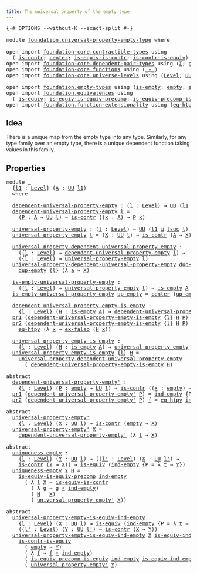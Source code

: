 ```yaml
---
title: The universal property of the empty type
---
```


<pre class="Agda"><a id="66" class="Symbol">{-#</a> <a id="70" class="Keyword">OPTIONS</a> <a id="78" class="Pragma">--without-K</a> <a id="90" class="Pragma">--exact-split</a> <a id="104" class="Symbol">#-}</a>

<a id="109" class="Keyword">module</a> <a id="116" href="foundation.universal-property-empty-type.html" class="Module">foundation.universal-property-empty-type</a> <a id="157" class="Keyword">where</a>

<a id="164" class="Keyword">open</a> <a id="169" class="Keyword">import</a> <a id="176" href="foundation-core.contractible-types.html" class="Module">foundation-core.contractible-types</a> <a id="211" class="Keyword">using</a>
  <a id="219" class="Symbol">(</a> <a id="221" href="foundation-core.contractible-types.html#1006" class="Function">is-contr</a><a id="229" class="Symbol">;</a> <a id="231" href="foundation-core.contractible-types.html#1098" class="Function">center</a><a id="237" class="Symbol">;</a> <a id="239" href="foundation-core.contractible-types.html#4047" class="Function">is-equiv-is-contr</a><a id="256" class="Symbol">;</a> <a id="258" href="foundation-core.contractible-types.html#3012" class="Function">is-contr-is-equiv</a><a id="275" class="Symbol">)</a>
<a id="277" class="Keyword">open</a> <a id="282" class="Keyword">import</a> <a id="289" href="foundation-core.dependent-pair-types.html" class="Module">foundation-core.dependent-pair-types</a> <a id="326" class="Keyword">using</a> <a id="332" class="Symbol">(</a><a id="333" href="foundation-core.dependent-pair-types.html#515" class="Record">Σ</a><a id="334" class="Symbol">;</a> <a id="336" href="foundation-core.dependent-pair-types.html#588" class="InductiveConstructor">pair</a><a id="340" class="Symbol">;</a> <a id="342" href="foundation-core.dependent-pair-types.html#605" class="Field">pr1</a><a id="345" class="Symbol">;</a> <a id="347" href="foundation-core.dependent-pair-types.html#617" class="Field">pr2</a><a id="350" class="Symbol">)</a>
<a id="352" class="Keyword">open</a> <a id="357" class="Keyword">import</a> <a id="364" href="foundation-core.functions.html" class="Module">foundation-core.functions</a> <a id="390" class="Keyword">using</a> <a id="396" class="Symbol">(</a><a id="397" href="foundation-core.functions.html#420" class="Function Operator">_∘_</a><a id="400" class="Symbol">)</a>
<a id="402" class="Keyword">open</a> <a id="407" class="Keyword">import</a> <a id="414" href="foundation-core.universe-levels.html" class="Module">foundation-core.universe-levels</a> <a id="446" class="Keyword">using</a> <a id="452" class="Symbol">(</a><a id="453" href="Agda.Primitive.html#597" class="Postulate">Level</a><a id="458" class="Symbol">;</a> <a id="460" href="foundation-core.universe-levels.html#235" class="Primitive">UU</a><a id="462" class="Symbol">;</a> <a id="464" href="Agda.Primitive.html#810" class="Primitive Operator">_⊔_</a><a id="467" class="Symbol">;</a> <a id="469" href="Agda.Primitive.html#780" class="Primitive">lsuc</a><a id="473" class="Symbol">)</a>

<a id="476" class="Keyword">open</a> <a id="481" class="Keyword">import</a> <a id="488" href="foundation.empty-types.html" class="Module">foundation.empty-types</a> <a id="511" class="Keyword">using</a> <a id="517" class="Symbol">(</a><a id="518" href="foundation-core.empty-types.html#1228" class="Function">is-empty</a><a id="526" class="Symbol">;</a> <a id="528" href="foundation-core.empty-types.html#1057" class="Datatype">empty</a><a id="533" class="Symbol">;</a> <a id="535" href="foundation-core.empty-types.html#1160" class="Function">ex-falso</a><a id="543" class="Symbol">;</a> <a id="545" href="foundation-core.empty-types.html#1081" class="Function">ind-empty</a><a id="554" class="Symbol">)</a>
<a id="556" class="Keyword">open</a> <a id="561" class="Keyword">import</a> <a id="568" href="foundation.equivalences.html" class="Module">foundation.equivalences</a> <a id="592" class="Keyword">using</a>
  <a id="600" class="Symbol">(</a> <a id="602" href="foundation-core.equivalences.html#1556" class="Function">is-equiv</a><a id="610" class="Symbol">;</a> <a id="612" href="foundation.equivalences.html#8646" class="Function">is-equiv-is-equiv-precomp</a><a id="637" class="Symbol">;</a> <a id="639" href="foundation.equivalences.html#6944" class="Function">is-equiv-precomp-is-equiv</a><a id="664" class="Symbol">)</a>
<a id="666" class="Keyword">open</a> <a id="671" class="Keyword">import</a> <a id="678" href="foundation.function-extensionality.html" class="Module">foundation.function-extensionality</a> <a id="713" class="Keyword">using</a> <a id="719" class="Symbol">(</a><a id="720" href="foundation-core.function-extensionality.html#1463" class="Function">eq-htpy</a><a id="727" class="Symbol">)</a>
</pre>
## Idea

There is a unique map from the empty type into any type. Similarly, for any type family over an empty type, there is a unique dependent function taking values in this family.

## Properties

<pre class="Agda"><a id="942" class="Keyword">module</a> <a id="949" href="foundation.universal-property-empty-type.html#949" class="Module">_</a>
  <a id="953" class="Symbol">{</a><a id="954" href="foundation.universal-property-empty-type.html#954" class="Bound">l1</a> <a id="957" class="Symbol">:</a> <a id="959" href="Agda.Primitive.html#597" class="Postulate">Level</a><a id="964" class="Symbol">}</a> <a id="966" class="Symbol">(</a><a id="967" href="foundation.universal-property-empty-type.html#967" class="Bound">A</a> <a id="969" class="Symbol">:</a> <a id="971" href="foundation-core.universe-levels.html#235" class="Primitive">UU</a> <a id="974" href="foundation.universal-property-empty-type.html#954" class="Bound">l1</a><a id="976" class="Symbol">)</a>
  <a id="980" class="Keyword">where</a>

  <a id="989" href="foundation.universal-property-empty-type.html#989" class="Function">dependent-universal-property-empty</a> <a id="1024" class="Symbol">:</a> <a id="1026" class="Symbol">(</a><a id="1027" href="foundation.universal-property-empty-type.html#1027" class="Bound">l</a> <a id="1029" class="Symbol">:</a> <a id="1031" href="Agda.Primitive.html#597" class="Postulate">Level</a><a id="1036" class="Symbol">)</a> <a id="1038" class="Symbol">→</a> <a id="1040" href="foundation-core.universe-levels.html#235" class="Primitive">UU</a> <a id="1043" class="Symbol">(</a><a id="1044" href="foundation.universal-property-empty-type.html#954" class="Bound">l1</a> <a id="1047" href="Agda.Primitive.html#810" class="Primitive Operator">⊔</a> <a id="1049" href="Agda.Primitive.html#780" class="Primitive">lsuc</a> <a id="1054" href="foundation.universal-property-empty-type.html#1027" class="Bound">l</a><a id="1055" class="Symbol">)</a>
  <a id="1059" href="foundation.universal-property-empty-type.html#989" class="Function">dependent-universal-property-empty</a> <a id="1094" href="foundation.universal-property-empty-type.html#1094" class="Bound">l</a> <a id="1096" class="Symbol">=</a>
    <a id="1102" class="Symbol">(</a><a id="1103" href="foundation.universal-property-empty-type.html#1103" class="Bound">P</a> <a id="1105" class="Symbol">:</a> <a id="1107" href="foundation.universal-property-empty-type.html#967" class="Bound">A</a> <a id="1109" class="Symbol">→</a> <a id="1111" href="foundation-core.universe-levels.html#235" class="Primitive">UU</a> <a id="1114" href="foundation.universal-property-empty-type.html#1094" class="Bound">l</a><a id="1115" class="Symbol">)</a> <a id="1117" class="Symbol">→</a> <a id="1119" href="foundation-core.contractible-types.html#1006" class="Function">is-contr</a> <a id="1128" class="Symbol">((</a><a id="1130" href="foundation.universal-property-empty-type.html#1130" class="Bound">x</a> <a id="1132" class="Symbol">:</a> <a id="1134" href="foundation.universal-property-empty-type.html#967" class="Bound">A</a><a id="1135" class="Symbol">)</a> <a id="1137" class="Symbol">→</a> <a id="1139" href="foundation.universal-property-empty-type.html#1103" class="Bound">P</a> <a id="1141" href="foundation.universal-property-empty-type.html#1130" class="Bound">x</a><a id="1142" class="Symbol">)</a>

  <a id="1147" href="foundation.universal-property-empty-type.html#1147" class="Function">universal-property-empty</a> <a id="1172" class="Symbol">:</a> <a id="1174" class="Symbol">(</a><a id="1175" href="foundation.universal-property-empty-type.html#1175" class="Bound">l</a> <a id="1177" class="Symbol">:</a> <a id="1179" href="Agda.Primitive.html#597" class="Postulate">Level</a><a id="1184" class="Symbol">)</a> <a id="1186" class="Symbol">→</a> <a id="1188" href="foundation-core.universe-levels.html#235" class="Primitive">UU</a> <a id="1191" class="Symbol">(</a><a id="1192" href="foundation.universal-property-empty-type.html#954" class="Bound">l1</a> <a id="1195" href="Agda.Primitive.html#810" class="Primitive Operator">⊔</a> <a id="1197" href="Agda.Primitive.html#780" class="Primitive">lsuc</a> <a id="1202" href="foundation.universal-property-empty-type.html#1175" class="Bound">l</a><a id="1203" class="Symbol">)</a>
  <a id="1207" href="foundation.universal-property-empty-type.html#1147" class="Function">universal-property-empty</a> <a id="1232" href="foundation.universal-property-empty-type.html#1232" class="Bound">l</a> <a id="1234" class="Symbol">=</a> <a id="1236" class="Symbol">(</a><a id="1237" href="foundation.universal-property-empty-type.html#1237" class="Bound">X</a> <a id="1239" class="Symbol">:</a> <a id="1241" href="foundation-core.universe-levels.html#235" class="Primitive">UU</a> <a id="1244" href="foundation.universal-property-empty-type.html#1232" class="Bound">l</a><a id="1245" class="Symbol">)</a> <a id="1247" class="Symbol">→</a> <a id="1249" href="foundation-core.contractible-types.html#1006" class="Function">is-contr</a> <a id="1258" class="Symbol">(</a><a id="1259" href="foundation.universal-property-empty-type.html#967" class="Bound">A</a> <a id="1261" class="Symbol">→</a> <a id="1263" href="foundation.universal-property-empty-type.html#1237" class="Bound">X</a><a id="1264" class="Symbol">)</a>

  <a id="1269" href="foundation.universal-property-empty-type.html#1269" class="Function">universal-property-dependent-universal-property-empty</a> <a id="1323" class="Symbol">:</a>
    <a id="1329" class="Symbol">({</a><a id="1331" href="foundation.universal-property-empty-type.html#1331" class="Bound">l</a> <a id="1333" class="Symbol">:</a> <a id="1335" href="Agda.Primitive.html#597" class="Postulate">Level</a><a id="1340" class="Symbol">}</a> <a id="1342" class="Symbol">→</a> <a id="1344" href="foundation.universal-property-empty-type.html#989" class="Function">dependent-universal-property-empty</a> <a id="1379" href="foundation.universal-property-empty-type.html#1331" class="Bound">l</a><a id="1380" class="Symbol">)</a> <a id="1382" class="Symbol">→</a>
    <a id="1388" class="Symbol">({</a><a id="1390" href="foundation.universal-property-empty-type.html#1390" class="Bound">l</a> <a id="1392" class="Symbol">:</a> <a id="1394" href="Agda.Primitive.html#597" class="Postulate">Level</a><a id="1399" class="Symbol">}</a> <a id="1401" class="Symbol">→</a> <a id="1403" href="foundation.universal-property-empty-type.html#1147" class="Function">universal-property-empty</a> <a id="1428" href="foundation.universal-property-empty-type.html#1390" class="Bound">l</a><a id="1429" class="Symbol">)</a>
  <a id="1433" href="foundation.universal-property-empty-type.html#1269" class="Function">universal-property-dependent-universal-property-empty</a> <a id="1487" href="foundation.universal-property-empty-type.html#1487" class="Bound">dup-empty</a> <a id="1497" class="Symbol">{</a><a id="1498" href="foundation.universal-property-empty-type.html#1498" class="Bound">l</a><a id="1499" class="Symbol">}</a> <a id="1501" href="foundation.universal-property-empty-type.html#1501" class="Bound">X</a> <a id="1503" class="Symbol">=</a>
    <a id="1509" href="foundation.universal-property-empty-type.html#1487" class="Bound">dup-empty</a> <a id="1519" class="Symbol">{</a><a id="1520" href="foundation.universal-property-empty-type.html#1498" class="Bound">l</a><a id="1521" class="Symbol">}</a> <a id="1523" class="Symbol">(λ</a> <a id="1526" href="foundation.universal-property-empty-type.html#1526" class="Bound">a</a> <a id="1528" class="Symbol">→</a> <a id="1530" href="foundation.universal-property-empty-type.html#1501" class="Bound">X</a><a id="1531" class="Symbol">)</a>

  <a id="1536" href="foundation.universal-property-empty-type.html#1536" class="Function">is-empty-universal-property-empty</a> <a id="1570" class="Symbol">:</a>
    <a id="1576" class="Symbol">({</a><a id="1578" href="foundation.universal-property-empty-type.html#1578" class="Bound">l</a> <a id="1580" class="Symbol">:</a> <a id="1582" href="Agda.Primitive.html#597" class="Postulate">Level</a><a id="1587" class="Symbol">}</a> <a id="1589" class="Symbol">→</a> <a id="1591" href="foundation.universal-property-empty-type.html#1147" class="Function">universal-property-empty</a> <a id="1616" href="foundation.universal-property-empty-type.html#1578" class="Bound">l</a><a id="1617" class="Symbol">)</a> <a id="1619" class="Symbol">→</a> <a id="1621" href="foundation-core.empty-types.html#1228" class="Function">is-empty</a> <a id="1630" href="foundation.universal-property-empty-type.html#967" class="Bound">A</a>
  <a id="1634" href="foundation.universal-property-empty-type.html#1536" class="Function">is-empty-universal-property-empty</a> <a id="1668" href="foundation.universal-property-empty-type.html#1668" class="Bound">up-empty</a> <a id="1677" class="Symbol">=</a> <a id="1679" href="foundation-core.contractible-types.html#1098" class="Function">center</a> <a id="1686" class="Symbol">(</a><a id="1687" href="foundation.universal-property-empty-type.html#1668" class="Bound">up-empty</a> <a id="1696" href="foundation-core.empty-types.html#1057" class="Datatype">empty</a><a id="1701" class="Symbol">)</a>

  <a id="1706" href="foundation.universal-property-empty-type.html#1706" class="Function">dependent-universal-property-empty-is-empty</a> <a id="1750" class="Symbol">:</a>
    <a id="1756" class="Symbol">{</a><a id="1757" href="foundation.universal-property-empty-type.html#1757" class="Bound">l</a> <a id="1759" class="Symbol">:</a> <a id="1761" href="Agda.Primitive.html#597" class="Postulate">Level</a><a id="1766" class="Symbol">}</a> <a id="1768" class="Symbol">(</a><a id="1769" href="foundation.universal-property-empty-type.html#1769" class="Bound">H</a> <a id="1771" class="Symbol">:</a> <a id="1773" href="foundation-core.empty-types.html#1228" class="Function">is-empty</a> <a id="1782" href="foundation.universal-property-empty-type.html#967" class="Bound">A</a><a id="1783" class="Symbol">)</a> <a id="1785" class="Symbol">→</a> <a id="1787" href="foundation.universal-property-empty-type.html#989" class="Function">dependent-universal-property-empty</a> <a id="1822" href="foundation.universal-property-empty-type.html#1757" class="Bound">l</a>
  <a id="1826" href="foundation-core.dependent-pair-types.html#605" class="Field">pr1</a> <a id="1830" class="Symbol">(</a><a id="1831" href="foundation.universal-property-empty-type.html#1706" class="Function">dependent-universal-property-empty-is-empty</a> <a id="1875" class="Symbol">{</a><a id="1876" href="foundation.universal-property-empty-type.html#1876" class="Bound">l</a><a id="1877" class="Symbol">}</a> <a id="1879" href="foundation.universal-property-empty-type.html#1879" class="Bound">H</a> <a id="1881" href="foundation.universal-property-empty-type.html#1881" class="Bound">P</a><a id="1882" class="Symbol">)</a> <a id="1884" href="foundation.universal-property-empty-type.html#1884" class="Bound">x</a> <a id="1886" class="Symbol">=</a> <a id="1888" href="foundation-core.empty-types.html#1160" class="Function">ex-falso</a> <a id="1897" class="Symbol">(</a><a id="1898" href="foundation.universal-property-empty-type.html#1879" class="Bound">H</a> <a id="1900" href="foundation.universal-property-empty-type.html#1884" class="Bound">x</a><a id="1901" class="Symbol">)</a>
  <a id="1905" href="foundation-core.dependent-pair-types.html#617" class="Field">pr2</a> <a id="1909" class="Symbol">(</a><a id="1910" href="foundation.universal-property-empty-type.html#1706" class="Function">dependent-universal-property-empty-is-empty</a> <a id="1954" class="Symbol">{</a><a id="1955" href="foundation.universal-property-empty-type.html#1955" class="Bound">l</a><a id="1956" class="Symbol">}</a> <a id="1958" href="foundation.universal-property-empty-type.html#1958" class="Bound">H</a> <a id="1960" href="foundation.universal-property-empty-type.html#1960" class="Bound">P</a><a id="1961" class="Symbol">)</a> <a id="1963" href="foundation.universal-property-empty-type.html#1963" class="Bound">f</a> <a id="1965" class="Symbol">=</a>
    <a id="1971" href="foundation-core.function-extensionality.html#1463" class="Function">eq-htpy</a> <a id="1979" class="Symbol">(λ</a> <a id="1982" href="foundation.universal-property-empty-type.html#1982" class="Bound">x</a> <a id="1984" class="Symbol">→</a> <a id="1986" href="foundation-core.empty-types.html#1160" class="Function">ex-falso</a> <a id="1995" class="Symbol">(</a><a id="1996" href="foundation.universal-property-empty-type.html#1958" class="Bound">H</a> <a id="1998" href="foundation.universal-property-empty-type.html#1982" class="Bound">x</a><a id="1999" class="Symbol">))</a>
  
  <a id="2007" href="foundation.universal-property-empty-type.html#2007" class="Function">universal-property-empty-is-empty</a> <a id="2041" class="Symbol">:</a>
    <a id="2047" class="Symbol">{</a><a id="2048" href="foundation.universal-property-empty-type.html#2048" class="Bound">l</a> <a id="2050" class="Symbol">:</a> <a id="2052" href="Agda.Primitive.html#597" class="Postulate">Level</a><a id="2057" class="Symbol">}</a> <a id="2059" class="Symbol">(</a><a id="2060" href="foundation.universal-property-empty-type.html#2060" class="Bound">H</a> <a id="2062" class="Symbol">:</a> <a id="2064" href="foundation-core.empty-types.html#1228" class="Function">is-empty</a> <a id="2073" href="foundation.universal-property-empty-type.html#967" class="Bound">A</a><a id="2074" class="Symbol">)</a> <a id="2076" class="Symbol">→</a> <a id="2078" href="foundation.universal-property-empty-type.html#1147" class="Function">universal-property-empty</a> <a id="2103" href="foundation.universal-property-empty-type.html#2048" class="Bound">l</a>
  <a id="2107" href="foundation.universal-property-empty-type.html#2007" class="Function">universal-property-empty-is-empty</a> <a id="2141" class="Symbol">{</a><a id="2142" href="foundation.universal-property-empty-type.html#2142" class="Bound">l</a><a id="2143" class="Symbol">}</a> <a id="2145" href="foundation.universal-property-empty-type.html#2145" class="Bound">H</a> <a id="2147" class="Symbol">=</a>
    <a id="2153" href="foundation.universal-property-empty-type.html#1269" class="Function">universal-property-dependent-universal-property-empty</a>
      <a id="2213" class="Symbol">(</a> <a id="2215" href="foundation.universal-property-empty-type.html#1706" class="Function">dependent-universal-property-empty-is-empty</a> <a id="2259" href="foundation.universal-property-empty-type.html#2145" class="Bound">H</a><a id="2260" class="Symbol">)</a>

<a id="2263" class="Keyword">abstract</a>
  <a id="dependent-universal-property-empty&#39;"></a><a id="2274" href="foundation.universal-property-empty-type.html#2274" class="Function">dependent-universal-property-empty&#39;</a> <a id="2310" class="Symbol">:</a>
    <a id="2316" class="Symbol">{</a><a id="2317" href="foundation.universal-property-empty-type.html#2317" class="Bound">l</a> <a id="2319" class="Symbol">:</a> <a id="2321" href="Agda.Primitive.html#597" class="Postulate">Level</a><a id="2326" class="Symbol">}</a> <a id="2328" class="Symbol">(</a><a id="2329" href="foundation.universal-property-empty-type.html#2329" class="Bound">P</a> <a id="2331" class="Symbol">:</a> <a id="2333" href="foundation-core.empty-types.html#1057" class="Datatype">empty</a> <a id="2339" class="Symbol">→</a> <a id="2341" href="foundation-core.universe-levels.html#235" class="Primitive">UU</a> <a id="2344" href="foundation.universal-property-empty-type.html#2317" class="Bound">l</a><a id="2345" class="Symbol">)</a> <a id="2347" class="Symbol">→</a> <a id="2349" href="foundation-core.contractible-types.html#1006" class="Function">is-contr</a> <a id="2358" class="Symbol">((</a><a id="2360" href="foundation.universal-property-empty-type.html#2360" class="Bound">x</a> <a id="2362" class="Symbol">:</a> <a id="2364" href="foundation-core.empty-types.html#1057" class="Datatype">empty</a><a id="2369" class="Symbol">)</a> <a id="2371" class="Symbol">→</a> <a id="2373" href="foundation.universal-property-empty-type.html#2329" class="Bound">P</a> <a id="2375" href="foundation.universal-property-empty-type.html#2360" class="Bound">x</a><a id="2376" class="Symbol">)</a>
  <a id="2380" href="foundation-core.dependent-pair-types.html#605" class="Field">pr1</a> <a id="2384" class="Symbol">(</a><a id="2385" href="foundation.universal-property-empty-type.html#2274" class="Function">dependent-universal-property-empty&#39;</a> <a id="2421" href="foundation.universal-property-empty-type.html#2421" class="Bound">P</a><a id="2422" class="Symbol">)</a> <a id="2424" class="Symbol">=</a> <a id="2426" href="foundation-core.empty-types.html#1081" class="Function">ind-empty</a> <a id="2436" class="Symbol">{</a><a id="2437" class="Argument">P</a> <a id="2439" class="Symbol">=</a> <a id="2441" href="foundation.universal-property-empty-type.html#2421" class="Bound">P</a><a id="2442" class="Symbol">}</a>
  <a id="2446" href="foundation-core.dependent-pair-types.html#617" class="Field">pr2</a> <a id="2450" class="Symbol">(</a><a id="2451" href="foundation.universal-property-empty-type.html#2274" class="Function">dependent-universal-property-empty&#39;</a> <a id="2487" href="foundation.universal-property-empty-type.html#2487" class="Bound">P</a><a id="2488" class="Symbol">)</a> <a id="2490" href="foundation.universal-property-empty-type.html#2490" class="Bound">f</a> <a id="2492" class="Symbol">=</a> <a id="2494" href="foundation-core.function-extensionality.html#1463" class="Function">eq-htpy</a> <a id="2502" href="foundation-core.empty-types.html#1081" class="Function">ind-empty</a>

<a id="2513" class="Keyword">abstract</a>
  <a id="universal-property-empty&#39;"></a><a id="2524" href="foundation.universal-property-empty-type.html#2524" class="Function">universal-property-empty&#39;</a> <a id="2550" class="Symbol">:</a>
    <a id="2556" class="Symbol">{</a><a id="2557" href="foundation.universal-property-empty-type.html#2557" class="Bound">l</a> <a id="2559" class="Symbol">:</a> <a id="2561" href="Agda.Primitive.html#597" class="Postulate">Level</a><a id="2566" class="Symbol">}</a> <a id="2568" class="Symbol">(</a><a id="2569" href="foundation.universal-property-empty-type.html#2569" class="Bound">X</a> <a id="2571" class="Symbol">:</a> <a id="2573" href="foundation-core.universe-levels.html#235" class="Primitive">UU</a> <a id="2576" href="foundation.universal-property-empty-type.html#2557" class="Bound">l</a><a id="2577" class="Symbol">)</a> <a id="2579" class="Symbol">→</a> <a id="2581" href="foundation-core.contractible-types.html#1006" class="Function">is-contr</a> <a id="2590" class="Symbol">(</a><a id="2591" href="foundation-core.empty-types.html#1057" class="Datatype">empty</a> <a id="2597" class="Symbol">→</a> <a id="2599" href="foundation.universal-property-empty-type.html#2569" class="Bound">X</a><a id="2600" class="Symbol">)</a>
  <a id="2604" href="foundation.universal-property-empty-type.html#2524" class="Function">universal-property-empty&#39;</a> <a id="2630" href="foundation.universal-property-empty-type.html#2630" class="Bound">X</a> <a id="2632" class="Symbol">=</a>
    <a id="2638" href="foundation.universal-property-empty-type.html#2274" class="Function">dependent-universal-property-empty&#39;</a> <a id="2674" class="Symbol">(λ</a> <a id="2677" href="foundation.universal-property-empty-type.html#2677" class="Bound">t</a> <a id="2679" class="Symbol">→</a> <a id="2681" href="foundation.universal-property-empty-type.html#2630" class="Bound">X</a><a id="2682" class="Symbol">)</a>

<a id="2685" class="Keyword">abstract</a>
  <a id="uniqueness-empty"></a><a id="2696" href="foundation.universal-property-empty-type.html#2696" class="Function">uniqueness-empty</a> <a id="2713" class="Symbol">:</a>
    <a id="2719" class="Symbol">{</a><a id="2720" href="foundation.universal-property-empty-type.html#2720" class="Bound">l</a> <a id="2722" class="Symbol">:</a> <a id="2724" href="Agda.Primitive.html#597" class="Postulate">Level</a><a id="2729" class="Symbol">}</a> <a id="2731" class="Symbol">(</a><a id="2732" href="foundation.universal-property-empty-type.html#2732" class="Bound">Y</a> <a id="2734" class="Symbol">:</a> <a id="2736" href="foundation-core.universe-levels.html#235" class="Primitive">UU</a> <a id="2739" href="foundation.universal-property-empty-type.html#2720" class="Bound">l</a><a id="2740" class="Symbol">)</a> <a id="2742" class="Symbol">→</a> <a id="2744" class="Symbol">((</a><a id="2746" href="foundation.universal-property-empty-type.html#2746" class="Bound">l&#39;</a> <a id="2749" class="Symbol">:</a> <a id="2751" href="Agda.Primitive.html#597" class="Postulate">Level</a><a id="2756" class="Symbol">)</a> <a id="2758" class="Symbol">(</a><a id="2759" href="foundation.universal-property-empty-type.html#2759" class="Bound">X</a> <a id="2761" class="Symbol">:</a> <a id="2763" href="foundation-core.universe-levels.html#235" class="Primitive">UU</a> <a id="2766" href="foundation.universal-property-empty-type.html#2746" class="Bound">l&#39;</a><a id="2768" class="Symbol">)</a> <a id="2770" class="Symbol">→</a>
    <a id="2776" href="foundation-core.contractible-types.html#1006" class="Function">is-contr</a> <a id="2785" class="Symbol">(</a><a id="2786" href="foundation.universal-property-empty-type.html#2732" class="Bound">Y</a> <a id="2788" class="Symbol">→</a> <a id="2790" href="foundation.universal-property-empty-type.html#2759" class="Bound">X</a><a id="2791" class="Symbol">))</a> <a id="2794" class="Symbol">→</a> <a id="2796" href="foundation-core.equivalences.html#1556" class="Function">is-equiv</a> <a id="2805" class="Symbol">(</a><a id="2806" href="foundation-core.empty-types.html#1081" class="Function">ind-empty</a> <a id="2816" class="Symbol">{</a><a id="2817" class="Argument">P</a> <a id="2819" class="Symbol">=</a> <a id="2821" class="Symbol">λ</a> <a id="2823" href="foundation.universal-property-empty-type.html#2823" class="Bound">t</a> <a id="2825" class="Symbol">→</a> <a id="2827" href="foundation.universal-property-empty-type.html#2732" class="Bound">Y</a><a id="2828" class="Symbol">})</a>
  <a id="2833" href="foundation.universal-property-empty-type.html#2696" class="Function">uniqueness-empty</a> <a id="2850" href="foundation.universal-property-empty-type.html#2850" class="Bound">Y</a> <a id="2852" href="foundation.universal-property-empty-type.html#2852" class="Bound">H</a> <a id="2854" class="Symbol">=</a>
    <a id="2860" href="foundation.equivalences.html#8646" class="Function">is-equiv-is-equiv-precomp</a> <a id="2886" href="foundation-core.empty-types.html#1081" class="Function">ind-empty</a>
      <a id="2902" class="Symbol">(</a> <a id="2904" class="Symbol">λ</a> <a id="2906" href="foundation.universal-property-empty-type.html#2906" class="Bound">l</a> <a id="2908" href="foundation.universal-property-empty-type.html#2908" class="Bound">X</a> <a id="2910" class="Symbol">→</a> <a id="2912" href="foundation-core.contractible-types.html#4047" class="Function">is-equiv-is-contr</a>
        <a id="2938" class="Symbol">(</a> <a id="2940" class="Symbol">λ</a> <a id="2942" href="foundation.universal-property-empty-type.html#2942" class="Bound">g</a> <a id="2944" class="Symbol">→</a> <a id="2946" href="foundation.universal-property-empty-type.html#2942" class="Bound">g</a> <a id="2948" href="foundation-core.functions.html#420" class="Function Operator">∘</a> <a id="2950" href="foundation-core.empty-types.html#1081" class="Function">ind-empty</a><a id="2959" class="Symbol">)</a>
        <a id="2969" class="Symbol">(</a> <a id="2971" href="foundation.universal-property-empty-type.html#2852" class="Bound">H</a> <a id="2973" class="Symbol">_</a> <a id="2975" href="foundation.universal-property-empty-type.html#2908" class="Bound">X</a><a id="2976" class="Symbol">)</a>
        <a id="2986" class="Symbol">(</a> <a id="2988" href="foundation.universal-property-empty-type.html#2524" class="Function">universal-property-empty&#39;</a> <a id="3014" href="foundation.universal-property-empty-type.html#2908" class="Bound">X</a><a id="3015" class="Symbol">))</a>

<a id="3019" class="Keyword">abstract</a>
  <a id="universal-property-empty-is-equiv-ind-empty"></a><a id="3030" href="foundation.universal-property-empty-type.html#3030" class="Function">universal-property-empty-is-equiv-ind-empty</a> <a id="3074" class="Symbol">:</a>
    <a id="3080" class="Symbol">{</a><a id="3081" href="foundation.universal-property-empty-type.html#3081" class="Bound">l</a> <a id="3083" class="Symbol">:</a> <a id="3085" href="Agda.Primitive.html#597" class="Postulate">Level</a><a id="3090" class="Symbol">}</a> <a id="3092" class="Symbol">(</a><a id="3093" href="foundation.universal-property-empty-type.html#3093" class="Bound">X</a> <a id="3095" class="Symbol">:</a> <a id="3097" href="foundation-core.universe-levels.html#235" class="Primitive">UU</a> <a id="3100" href="foundation.universal-property-empty-type.html#3081" class="Bound">l</a><a id="3101" class="Symbol">)</a> <a id="3103" class="Symbol">→</a> <a id="3105" href="foundation-core.equivalences.html#1556" class="Function">is-equiv</a> <a id="3114" class="Symbol">(</a><a id="3115" href="foundation-core.empty-types.html#1081" class="Function">ind-empty</a> <a id="3125" class="Symbol">{</a><a id="3126" class="Argument">P</a> <a id="3128" class="Symbol">=</a> <a id="3130" class="Symbol">λ</a> <a id="3132" href="foundation.universal-property-empty-type.html#3132" class="Bound">t</a> <a id="3134" class="Symbol">→</a> <a id="3136" href="foundation.universal-property-empty-type.html#3093" class="Bound">X</a><a id="3137" class="Symbol">})</a> <a id="3140" class="Symbol">→</a>
    <a id="3146" class="Symbol">((</a><a id="3148" href="foundation.universal-property-empty-type.html#3148" class="Bound">l&#39;</a> <a id="3151" class="Symbol">:</a> <a id="3153" href="Agda.Primitive.html#597" class="Postulate">Level</a><a id="3158" class="Symbol">)</a> <a id="3160" class="Symbol">(</a><a id="3161" href="foundation.universal-property-empty-type.html#3161" class="Bound">Y</a> <a id="3163" class="Symbol">:</a> <a id="3165" href="foundation-core.universe-levels.html#235" class="Primitive">UU</a> <a id="3168" href="foundation.universal-property-empty-type.html#3148" class="Bound">l&#39;</a><a id="3170" class="Symbol">)</a> <a id="3172" class="Symbol">→</a> <a id="3174" href="foundation-core.contractible-types.html#1006" class="Function">is-contr</a> <a id="3183" class="Symbol">(</a><a id="3184" href="foundation.universal-property-empty-type.html#3093" class="Bound">X</a> <a id="3186" class="Symbol">→</a> <a id="3188" href="foundation.universal-property-empty-type.html#3161" class="Bound">Y</a><a id="3189" class="Symbol">))</a>
  <a id="3194" href="foundation.universal-property-empty-type.html#3030" class="Function">universal-property-empty-is-equiv-ind-empty</a> <a id="3238" href="foundation.universal-property-empty-type.html#3238" class="Bound">X</a> <a id="3240" href="foundation.universal-property-empty-type.html#3240" class="Bound">is-equiv-ind-empty</a> <a id="3259" href="foundation.universal-property-empty-type.html#3259" class="Bound">l&#39;</a> <a id="3262" href="foundation.universal-property-empty-type.html#3262" class="Bound">Y</a> <a id="3264" class="Symbol">=</a>
    <a id="3270" href="foundation-core.contractible-types.html#3012" class="Function">is-contr-is-equiv</a>
      <a id="3294" class="Symbol">(</a> <a id="3296" href="foundation-core.empty-types.html#1057" class="Datatype">empty</a> <a id="3302" class="Symbol">→</a> <a id="3304" href="foundation.universal-property-empty-type.html#3262" class="Bound">Y</a><a id="3305" class="Symbol">)</a>
      <a id="3313" class="Symbol">(</a> <a id="3315" class="Symbol">λ</a> <a id="3317" href="foundation.universal-property-empty-type.html#3317" class="Bound">f</a> <a id="3319" class="Symbol">→</a> <a id="3321" href="foundation.universal-property-empty-type.html#3317" class="Bound">f</a> <a id="3323" href="foundation-core.functions.html#420" class="Function Operator">∘</a> <a id="3325" href="foundation-core.empty-types.html#1081" class="Function">ind-empty</a><a id="3334" class="Symbol">)</a>
      <a id="3342" class="Symbol">(</a> <a id="3344" href="foundation.equivalences.html#6944" class="Function">is-equiv-precomp-is-equiv</a> <a id="3370" href="foundation-core.empty-types.html#1081" class="Function">ind-empty</a> <a id="3380" href="foundation.universal-property-empty-type.html#3240" class="Bound">is-equiv-ind-empty</a> <a id="3399" href="foundation.universal-property-empty-type.html#3262" class="Bound">Y</a><a id="3400" class="Symbol">)</a>
      <a id="3408" class="Symbol">(</a> <a id="3410" href="foundation.universal-property-empty-type.html#2524" class="Function">universal-property-empty&#39;</a> <a id="3436" href="foundation.universal-property-empty-type.html#3262" class="Bound">Y</a><a id="3437" class="Symbol">)</a>
</pre>